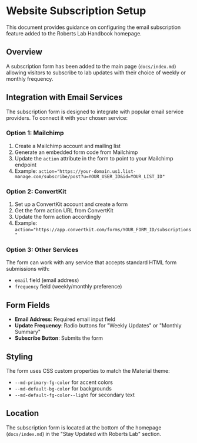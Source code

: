 # Website Subscription Setup

This document provides guidance on configuring the email subscription feature added to the Roberts Lab Handbook homepage.

## Overview

A subscription form has been added to the main page (`docs/index.md`) allowing visitors to subscribe to lab updates with their choice of weekly or monthly frequency.

## Integration with Email Services

The subscription form is designed to integrate with popular email service providers. To connect it with your chosen service:

### Option 1: Mailchimp
1. Create a Mailchimp account and mailing list
2. Generate an embedded form code from Mailchimp
3. Update the `action` attribute in the form to point to your Mailchimp endpoint
4. Example: `action="https://your-domain.us1.list-manage.com/subscribe/post?u=YOUR_USER_ID&id=YOUR_LIST_ID"`

### Option 2: ConvertKit
1. Set up a ConvertKit account and create a form
2. Get the form action URL from ConvertKit
3. Update the form action accordingly
4. Example: `action="https://app.convertkit.com/forms/YOUR_FORM_ID/subscriptions"`

### Option 3: Other Services
The form can work with any service that accepts standard HTML form submissions with:
- `email` field (email address)
- `frequency` field (weekly/monthly preference)

## Form Fields

- **Email Address**: Required email input field
- **Update Frequency**: Radio buttons for "Weekly Updates" or "Monthly Summary"
- **Subscribe Button**: Submits the form

## Styling

The form uses CSS custom properties to match the Material theme:
- `--md-primary-fg-color` for accent colors
- `--md-default-bg-color` for backgrounds
- `--md-default-fg-color--light` for secondary text

## Location

The subscription form is located at the bottom of the homepage (`docs/index.md`) in the "Stay Updated with Roberts Lab" section.